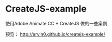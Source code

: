 # CreateJS-example
使用Adobe Animate CC + CreateJS 做的一些案例

预览： http://arvin0.github.io/createjs-example/
